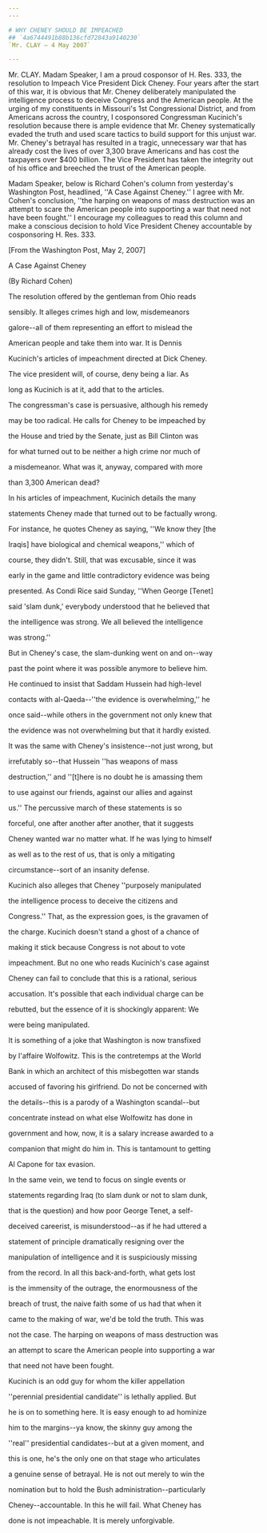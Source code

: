 ```yaml
---
---

# WHY CHENEY SHOULD BE IMPEACHED
## `4a6744491b88b136cfd72843a9140230`
`Mr. CLAY — 4 May 2007`

---
```



Mr. CLAY. Madam Speaker, I am a proud cosponsor of H. Res. 333, the 
resolution to Impeach Vice President Dick Cheney. Four years after the 
start of this war, it is obvious that Mr. Cheney deliberately 
manipulated the intelligence process to deceive Congress and the 
American people. At the urging of my constituents in Missouri's 1st 
Congressional District, and from Americans across the country, I 
cosponsored Congressman Kucinich's resolution because there is ample 
evidence that Mr. Cheney systematically evaded the truth and used scare 
tactics to build support for this unjust war. Mr. Cheney's betrayal has 
resulted in a tragic, unnecessary war that has already cost the lives 
of over 3,300 brave Americans and has cost the taxpayers over $400 
billion. The Vice President has taken the integrity out of his office 
and breeched the trust of the American people.

Madam Speaker, below is Richard Cohen's column from yesterday's 
Washington Post, headlined, ''A Case Against Cheney.'' I agree with Mr. 
Cohen's conclusion, ''the harping on weapons of mass destruction was an 
attempt to scare the American people into supporting a war that need 
not have been fought.'' I encourage my colleagues to read this column 
and make a conscious decision to hold Vice President Cheney accountable 
by cosponsoring H. Res. 333.









[From the Washington Post, May 2, 2007]













 A Case Against Cheney














 (By Richard Cohen)




 The resolution offered by the gentleman from Ohio reads 


 sensibly. It alleges crimes high and low, misdemeanors 


 galore--all of them representing an effort to mislead the 


 American people and take them into war. It is Dennis 


 Kucinich's articles of impeachment directed at Dick Cheney. 


 The vice president will, of course, deny being a liar. As 


 long as Kucinich is at it, add that to the articles.



 The congressman's case is persuasive, although his remedy 


 may be too radical. He calls for Cheney to be impeached by 


 the House and tried by the Senate, just as Bill Clinton was 


 for what turned out to be neither a high crime nor much of 


 a misdemeanor. What was it, anyway, compared with more 


 than 3,300 American dead?





 In his articles of impeachment, Kucinich details the many 


 statements Cheney made that turned out to be factually wrong. 


 For instance, he quotes Cheney as saying, ''We know they [the 


 Iraqis] have biological and chemical weapons,'' which of 


 course, they didn't. Still, that was excusable, since it was 


 early in the game and little contradictory evidence was being 


 presented. As Condi Rice said Sunday, ''When George [Tenet] 


 said 'slam dunk,' everybody understood that he believed that 


 the intelligence was strong. We all believed the intelligence 


 was strong.''



 But in Cheney's case, the slam-dunking went on and on--way 


 past the point where it was possible anymore to believe him. 


 He continued to insist that Saddam Hussein had high-level 


 contacts with al-Qaeda--''the evidence is overwhelming,'' he 


 once said--while others in the government not only knew that 


 the evidence was not overwhelming but that it hardly existed. 


 It was the same with Cheney's insistence--not just wrong, but 


 irrefutably so--that Hussein ''has weapons of mass 


 destruction,'' and ''[t]here is no doubt he is amassing them 


 to use against our friends, against our allies and against 


 us.'' The percussive march of these statements is so 


 forceful, one after another after another, that it suggests 


 Cheney wanted war no matter what. If he was lying to himself 


 as well as to the rest of us, that is only a mitigating 


 circumstance--sort of an insanity defense.



 Kucinich also alleges that Cheney ''purposely manipulated 


 the intelligence process to deceive the citizens and 


 Congress.'' That, as the expression goes, is the gravamen of 


 the charge. Kucinich doesn't stand a ghost of a chance of 


 making it stick because Congress is not about to vote 


 impeachment. But no one who reads Kucinich's case against 


 Cheney can fail to conclude that this is a rational, serious 


 accusation. It's possible that each individual charge can be 


 rebutted, but the essence of it is shockingly apparent: We 


 were being manipulated.



 It is something of a joke that Washington is now transfixed 


 by l'affaire Wolfowitz. This is the contretemps at the World 


 Bank in which an architect of this misbegotten war stands 


 accused of favoring his girlfriend. Do not be concerned with 


 the details--this is a parody of a Washington scandal--but 


 concentrate instead on what else Wolfowitz has done in 


 government and how, now, it is a salary increase awarded to a 


 companion that might do him in. This is tantamount to getting 


 Al Capone for tax evasion.



 In the same vein, we tend to focus on single events or 


 statements regarding Iraq (to slam dunk or not to slam dunk, 


 that is the question) and how poor George Tenet, a self-


 deceived careerist, is misunderstood--as if he had uttered a 


 statement of principle dramatically resigning over the 


 manipulation of intelligence and it is suspiciously missing 


 from the record. In all this back-and-forth, what gets lost 


 is the immensity of the outrage, the enormousness of the 


 breach of trust, the naive faith some of us had that when it 


 came to the making of war, we'd be told the truth. This was 


 not the case. The harping on weapons of mass destruction was 


 an attempt to scare the American people into supporting a war 


 that need not have been fought.



 Kucinich is an odd guy for whom the killer appellation 


 ''perennial presidential candidate'' is lethally applied. But 


 he is on to something here. It is easy enough to ad hominize 


 him to the margins--ya know, the skinny guy among the 


 ''real'' presidential candidates--but at a given moment, and 


 this is one, he's the only one on that stage who articulates 


 a genuine sense of betrayal. He is not out merely to win the 


 nomination but to hold the Bush administration--particularly 


 Cheney--accountable. In this he will fail. What Cheney has 


 done is not impeachable. It is merely unforgivable.
